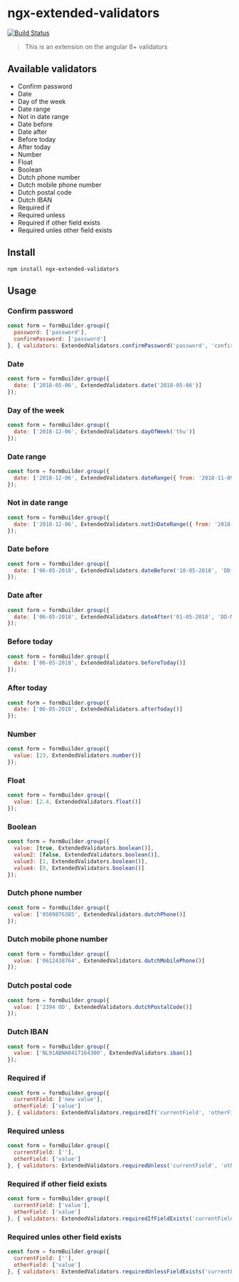 # ngx-extended-validators 
[![Build Status](https://travis-ci.org/jacob2299/ngx-extended-validators.svg?branch=develop)](https://travis-ci.org/jacob2299/ngx-extended-validators)

> This is an extension on the angular 6+ validators

## Available validators

* Confirm password
* Date
* Day of the week
* Date range
* Not in date range
* Date before
* Date after
* Before today
* After today
* Number
* Float
* Boolean
* Dutch phone number
* Dutch mobile phone number
* Dutch postal code
* Dutch IBAN
* Required if
* Required unless
* Required if other field exists
* Required unles other field exists

## Install
`npm install ngx-extended-validators`

## Usage

### Confirm password
```javascript
const form = formBuilder.group({
  password: ['password'],
  confirmPassword: ['password']
}, { validators: ExtendedValidators.confirmPassword('password', 'confirmPassword') });
```

### Date
```javascript
const form = formBuilder.group({
  date: ['2018-05-06', ExtendedValidators.date('2018-05-06')]
});
```

### Day of the week
```javascript
const form = formBuilder.group({
  date: ['2018-12-06', ExtendedValidators.dayOfWeek('thu')]
});
```

### Date range
```javascript
const form = formBuilder.group({
  date: ['2018-12-06', ExtendedValidators.dateRange({ from: '2018-11-09', to: '2018-12-06' })]
});
```

### Not in date range
```javascript
const form = formBuilder.group({
  date: ['2018-12-06', ExtendedValidators.notInDateRange({ from: '2018-12-07', to: '2018-12-20' })]
});
```

### Date before
```javascript
const form = formBuilder.group({
  date: ['06-05-2018', ExtendedValidators.dateBefore('10-05-2018', 'DD-MM-YYYY')]
});
```

### Date after
```javascript
const form = formBuilder.group({
  date: ['06-05-2018', ExtendedValidators.dateAfter('01-05-2018', 'DD-MM-YYYY')]
});
```

### Before today
```javascript
const form = formBuilder.group({
  date: ['06-05-2018', ExtendedValidators.beforeToday()]
});
```

### After today
```javascript
const form = formBuilder.group({
  date: ['06-05-2018', ExtendedValidators.afterToday()]
});
```

### Number
```javascript
const form = formBuilder.group({
  value: [23, ExtendedValidators.number()]
});
```

### Float
```javascript
const form = formBuilder.group({
  value: [2.4, ExtendedValidators.float()]
});
```

### Boolean
```javascript
const form = formBuilder.group({
  value: [true, ExtendedValidators.boolean()],
  value2: [false, ExtendedValidators.boolean()],
  value3: [1, ExtendedValidators.boolean()],
  value4: [0, ExtendedValidators.boolean()]
});
```

### Dutch phone number
```javascript
const form = formBuilder.group({
  value: ['0509876385', ExtendedValidators.dutchPhone()]
});
```

### Dutch mobile phone number
```javascript
const form = formBuilder.group({
  value: ['0612438764', ExtendedValidators.dutchMobilePhone()]
});
```

### Dutch postal code
```javascript
const form = formBuilder.group({
  value: ['2394 OD', ExtendedValidators.dutchPostalCode()]
});
```

### Dutch IBAN
```javascript
const form = formBuilder.group({
  value: ['NL91ABNA0417164300', ExtendedValidators.iban()]
});
```

### Required if
```javascript
const form = formBuilder.group({
  currentField: ['new value'],
  otherField: ['value']
}, { validators: ExtendedValidators.requiredIf('currentField', 'otherField', 'value', true) });
```

### Required unless
```javascript
const form = formBuilder.group({
  currentField: [''],
  otherField: ['value']
}, { validators: ExtendedValidators.requiredUnless('currentField', 'otherField', 'value', true) });
```

### Required if other field exists
```javascript
const form = formBuilder.group({
  currentField: ['value'],
  otherField: ['value']
}, { validators: ExtendedValidators.requiredIfFieldExists('currentField', 'otherField') });
```

### Required unles other field exists
```javascript
const form = formBuilder.group({
  currentField: [''],
  otherField: ['value']
}, { validators: ExtendedValidators.requiredUnlessFieldExists('currentField', 'otherField') });
```
